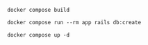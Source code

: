 ```markdown
docker compose build
```

```markdown
docker compose run --rm app rails db:create
```

```markdown
docker compose up -d
```
